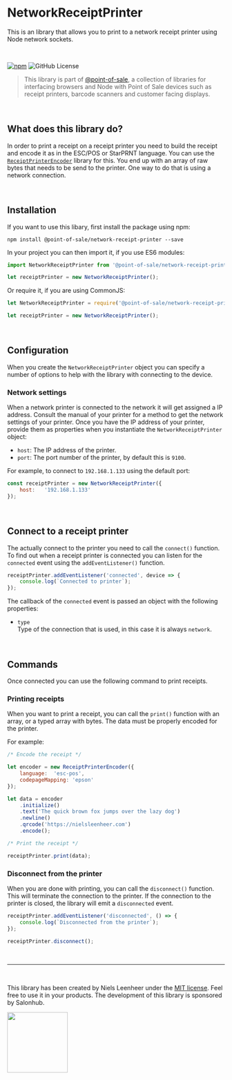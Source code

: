 # NetworkReceiptPrinter

This is an library that allows you to print to a network receipt printer using Node network sockets.

<br>

[![npm](https://img.shields.io/npm/v/@point-of-sale/network-receipt-printer)](https://www.npmjs.com/@point-of-sale/network-receipt-printer)
![GitHub License](https://img.shields.io/github/license/NielsLeenheer/NetworkReceiptPrinter)


> This library is part of [@point-of-sale](https://point-of-sale.dev), a collection of libraries for interfacing browsers and Node with Point of Sale devices such as receipt printers, barcode scanners and customer facing displays.

<br>

## What does this library do?

In order to print a receipt on a receipt printer you need to build the receipt and encode it as in the ESC/POS or StarPRNT language. You can use the [`ReceiptPrinterEncoder`](https://github.com/NielsLeenheer/ReceiptPrinterEncoder) library for this. You end up with an array of raw bytes that needs to be send to the printer. One way to do that is using a network connection.

<br>

## Installation

If you want to use this libary, first install the package using npm:

```
npm install @point-of-sale/network-receipt-printer --save
```

In your project you can then import it, if you use ES6 modules:

```js
import NetworkReceiptPrinter from '@point-of-sale/network-receipt-printer';

let receiptPrinter = new NetworkReceiptPrinter();
```

Or require it, if you are using CommonJS:

```js
let NetworkReceiptPrinter = require('@point-of-sale/network-receipt-printer');

let receiptPrinter = new NetworkReceiptPrinter();
```

<br>

## Configuration

When you create the `NetworkReceiptPrinter` object you can specify a number of options to help with the library with connecting to the device. 

### Network settings

When a network printer is connected to the network it will get assigned a IP address. Consult the manual of your printer for a method to get the network settings of your printer. Once you have the IP address of your printer, provide them as properties when you instantiate the `NetworkReceiptPrinter` object:

- `host`: The IP address of the printer.
- `port`: The port number of the printer, by default this is `9100`.

For example, to connect to `192.168.1.133` using the default port:

```js
const receiptPrinter = new NetworkReceiptPrinter({ 
    host:   '192.168.1.133'
});
```

<br>

## Connect to a receipt printer

The actually connect to the printer you need to call the `connect()` function. To find out when a receipt printer is connected you can listen for the `connected` event using the `addEventListener()` function.

```js
receiptPrinter.addEventListener('connected', device => {
    console.log(`Connected to printer`);
});
```

The callback of the `connected` event is passed an object with the following properties:

-   `type`<br>
    Type of the connection that is used, in this case it is always `network`.

<br>

## Commands

Once connected you can use the following command to print receipts.

### Printing receipts

When you want to print a receipt, you can call the `print()` function with an array, or a typed array with bytes. The data must be properly encoded for the printer. 

For example:

```js
/* Encode the receipt */

let encoder = new ReceiptPrinterEncoder({
    language:  'esc-pos',
    codepageMapping: 'epson'
});

let data = encoder
    .initialize()
    .text('The quick brown fox jumps over the lazy dog')
    .newline()
    .qrcode('https://nielsleenheer.com')
    .encode();

/* Print the receipt */

receiptPrinter.print(data);
```

### Disconnect from the printer 

When you are done with printing, you can call the `disconnect()` function. This will terminate the connection to the printer. If the connection to the printer is closed, the library will emit a `disconnected` event.

```js
receiptPrinter.addEventListener('disconnected', () => {
    console.log(`Disconnected from the printer`);
});

receiptPrinter.disconnect();
```

<br>

-----

<br>

This library has been created by Niels Leenheer under the [MIT license](LICENSE). Feel free to use it in your products. The  development of this library is sponsored by Salonhub.

<a href="https://salohub.nl"><img src="https://salonhub.nl/assets/images/salonhub.svg" width=140></a>
